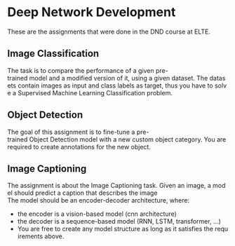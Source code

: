 # Deep Network Development
These are the assignments that were done in the DND course at ELTE.

## Image Classification
The task is to compare the performance of a given pre-trained model and a modified version of it, using a given dataset. The datasets contain images as input and class labels as target, thus you have to solve a Supervised Machine Learning Classification problem.

## Object Detection
The goal of this assignment is to fine-tune a pre-trained Object Detection model with a new custom object category. You are required to create annotations for the new object.

## Image Captioning
The assignment is about the Image Captioning task. Given an image, a model should predict a caption that describes the image
The model should be an encoder-decoder architecture, where:
- the encoder is a vision-based model (cnn architecture)
- the decoder is a sequence-based model (RNN, LSTM, transformer, …)
- You are free to create any model structure as long as it satisfies the requirements above.